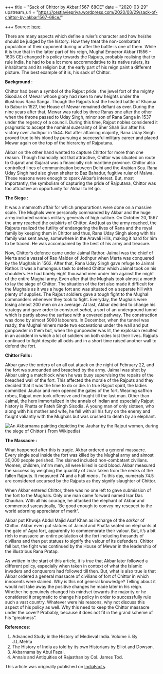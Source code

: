 +++
title = "Sack of Chittor by Akbar:1567-68CE"
date = "2020-03-29"
upstream_url = "https://cestlaviepriya.wordpress.com/2020/03/29/sack-of-chittor-by-akbar1567-68ce/"

+++
Source: [here](https://cestlaviepriya.wordpress.com/2020/03/29/sack-of-chittor-by-akbar1567-68ce/).

There are many aspects which define a ruler’s character and how he/she
should be judged by the history. How they treat the non-combatant
population of their opponent during or after the battle is one of them.
While it is true that in the latter part of his reign, Mughal Emperor
Akbar (1556 – 1605 CE) changed his policy towards the Rajputs, probably
realising that to rule India, he had to be a lot more accommodative to
its native rulers, its inhabitants and its religion but, the early part
of his reign paint a different picture. The best example of it is, his
sack of Chittor.

**Background :**

Chittor had been a symbol of the Rajput pride , the jewel fort of the
mighty Sisodias of Mewar whose glory had risen to new heights under the
illustrious Rana Sanga. Though the Rajputs lost the heated battle of
Khanua to Babur in 1527, the House of Mewar remained defiant as ever.
During the nine years after that, Mewar was ruled by three Ranas one
after the other when the throne passed to Uday Singh, minor son of Rana
Sanga in 1537 under the regency of a council. During this time, Rajput
nobles considered it pragmatic to accept the nominal suzerainty of Sher
Shah Sur after his victory over Jodhpur in 1544. But after attaining
majority, Rana Uday Singh proved true to his blood by pursuing a
successful military career and placed Mewar again on the top of the
hierarchy of Rajputana.

Akbar on the other hand wanted to capture Chittor for more than one
reason. Though financially not that attractive, Chittor was situated on
route to Gujarat and Gujarat was a financially rich maritime province.
Chittor also controlled lines of communication between Delhi and the
Arabian Sea. Rana Uday Singh had also given shelter to Baz Bahadur,
fugitive ruler of Malwa. These reasons were enough to spark Akbar’s
interest. But, most importantly, the symbolism of capturing the pride of
Rajputana, Chittor was too attractive an opportunity for Akbar to let
go.

**The Siege :**

It was a mammoth affair for which preparartions were done on a massive
scale. The Mughals were personally commanded by Akbar and the huge army
included various military generals of high calibre. On October 20, 1567
the army reached the outskirts of Chittor. And just as the army reached,
the Rajputs realized the futility of endangering the lives of Rana and
the royal family by keeping them in Chittor and thus, Rana Uday Singh
along with his family was sent away, somewhere in the Aravali Hills,
making it hard for him to be traced. He was accompanied by the best of
his army and treasure.

Now, Chittor’s defence came under Jaimal Rathor. Jaimal was the chief of
Merta and a vassal of Rao Maldev of Jodhpur when Merta was conquered by
the Mughals in 1562. After that, Rana Uday Singh gave refuge to Jaimal
Rathor. It was a humongous task to defend Chittor which Jaimal took on
his shoulders. He had barely eight thousand men under him against the
might of the entire Mughal army. Even after that the Mughals took almost
a month to lay the siege of Chittor. The situation of the fort also
made it difficult for the Mughals as it was a huge fort and was situated
on a separate hill with plenty of supplies. The Rajput soldiers gave a
tough fight to the Mughal commanders whenever they took to fight.
Everyday, the Mughals were losing almost 200 men on an average. At last,
Akbar decided to change his strategy and gave order to construct
*sabat,* a sort of an underground tunnel which is partly above the
surface with a covered pathway. The construction was done by almost 5000
labourers. In December, when the tunnel was ready, the Mughal miners
made two excavations under the wall and put gunpowder in them but, when
the gunpowder was lit, the explosion resulted in an accident in which a
lot of soldiers on both sides lost their lives. Rajputs continued to
fight despite all odds and in a short time raised another wall to defend
the fort.

**Chittor Falls :**

Akbar gave the orders of an all out attack on the night of February 22,
and the fort wa surrounded and breached by the army. Jaimal was shot by
Akbar using a matchlock when he was busy supervising the repairs of the
breached wall of the fort. This affected the morale of the Rajputs and
they decided that it was the time to do or die. In true Rajput spirit,
the ladies committed Jauhar and men opened the gates of the fort.
Wearing saffron robes, Rajput men took offensive and fought till the
last man. Other than Jaimal, the hero immortalized in the annals of
Indian and especially Rajput history is Phatta or Fateh Singh Sisodia. A
young man of only sixteen, who along with his mother and wife, he fell
with all his fury on the enemy and fought valiantly with the Mughals but
was crushed to death by an elephant.

![**An Akbarnama painting depicting the Jauhar by the Rajput women,
during the siege of Chittor ( From
Wikipedia)**](https://cestlaviepriya.files.wordpress.com/2020/03/345px-the_burning_of_the_rajput_women_during_the_siege_of_chitor.jpg?w=345)

**The Massacre :**

What happened after this is tragic. Akbar ordered a general massacre.
Every single soul inside the fort was killed by the Mughal army and
almost 30,000 people perished. The slained included non-combatant
civilians. Women, children, infirm men, all were killed in cold blood.
Akbar measured the success by weighing the quantity of zinar taken from
the necks of the fallen Rajputs. It measured 74 and a half *mans* . To
this day, numerals 74.5 are considered accursed by the Rajputs as they
signify slaughter of Chittor.

When Akbar entered Chittor, there was no one left to gave submission of
the fort to the Mughals. Only one man came forward named Isar Das
Chauhan. With all his courage, he attacked the elephant of Akbar and
commented sarcastically, “Be good enough to convey my rescpect to the
world adorning appreciator of merit”.

Akbar put Khwaja Abdul Majid Asaf Khan as incharge of the *sarkar* of
Chittor. Akbar even put statues of Jaimal and Phatta seated on elephants
at the gate of Agra fort, apparently to commemorate their valour. But,
it’s a bit rich to massacre an entire polulation of the fort including
thosands of civilians and then put statues to signify the valour of its
defenders. Chittor fell but, the fight was continued by the House of
Mewar in the leadership of the illustrious Rana Pratap.

As written in the start of this article, it is true that Akbar later
followed a different policy, especially when taken in context of what
the Islamic invaders and conquerors had followed till then. But, what is
also true is that Akbar ordered a general massacre of civilians of fort
of Chittor in which innocents were slained. Why is this not general
knowledge? Telling about it would not take away the positive changes he
made later in his reign. Whether he genuinely changed his mindset
towards the majority or he considered it pragmatic to change his policy
in order to successfully rule such a vast country. Whatever were his
reasons, why not discuss this aspect of his policy as well. Why this
need to keep the Chittor massacre under the cover? Probably, because it
does not fit in the grand scheme of his “greatness”.

**References**:

1.  Advanced Study in the History of Medieval India. Volume ii. By
    J.L.Mehta
2.  The History of India as told by its own Historians by Elliot and
    Dowson.
3.  Akbarnama by Abul Fazal.
4.  Annals and Antiquities of Rajasthan by Col. James Tod.

This article was originally published on
[IndiaFacts](https://www.indiafacts.org.in/archives/the-sack-of-chittor-by-akbar/).

